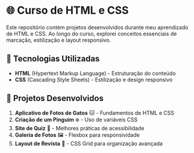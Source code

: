 # 🌐 Curso de HTML e CSS

Este repositório contém projetos desenvolvidos durante meu aprendizado de HTML e CSS. Ao longo do curso, explorei conceitos essenciais de marcação, estilização e layout responsivo.

## 🚀 Tecnologias Utilizadas
- **HTML** (Hypertext Markup Language) - Estruturação do conteúdo
- **CSS** (Cascading Style Sheets) - Estilização e design responsivo

## 📌 Projetos Desenvolvidos
1. **Aplicativo de Fotos de Gatos** 🐱 - Fundamentos de HTML e CSS
2. **Criação de um Pinguim** ❄️ - Uso de variáveis CSS
3. **Site de Quiz** 📝 - Melhores práticas de acessibilidade
4. **Galeria de Fotos** 🖼️ - Flexbox para responsividade
5. **Layout de Revista** 📖 - CSS Grid para organização avançada
